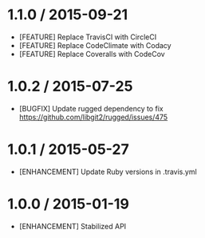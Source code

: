 # 1.1.0 / 2015-09-21

* [FEATURE] Replace TravisCI with CircleCI
* [FEATURE] Replace CodeClimate with Codacy
* [FEATURE] Replace Coveralls with CodeCov

# 1.0.2 / 2015-07-25

* [BUGFIX] Update rugged dependency to fix https://github.com/libgit2/rugged/issues/475

# 1.0.1 / 2015-05-27

* [ENHANCEMENT] Update Ruby versions in .travis.yml

# 1.0.0 / 2015-01-19

* [ENHANCEMENT] Stabilized API

